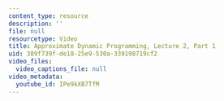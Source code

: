 ```yaml
---
content_type: resource
description: ''
file: null
resourcetype: Video
title: Approximate Dynamic Programming, Lecture 2, Part 1
uid: 389f739f-de18-25e9-530a-339198719cf2
video_files:
  video_captions_file: null
video_metadata:
  youtube_id: IPe9kXB7TfM
---
```


